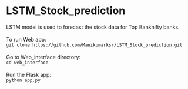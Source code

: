 # LSTM_Stock_prediction

LSTM model is used to forecast the stock data for Top Banknifty banks.
<br><br>
To run Web app: <br>
`git clone https://github.com/Manikumarksr/LSTM_Stock_prediction.git`
<br><br>
Go to Web_interface directory: <br>
`cd web_interface`
<br><br>
Run the Flask app: <br>
`python app.py`
